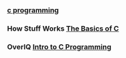 ### [c programming](https://www.cprogramming.com/)


### How Stuff Works [The Basics of C](https://computer.howstuffworks.com/c.htm/printable)




### OverIQ [Intro to C Programming](https://overiq.com/c-programming-101/intro-to-c-programming/)

